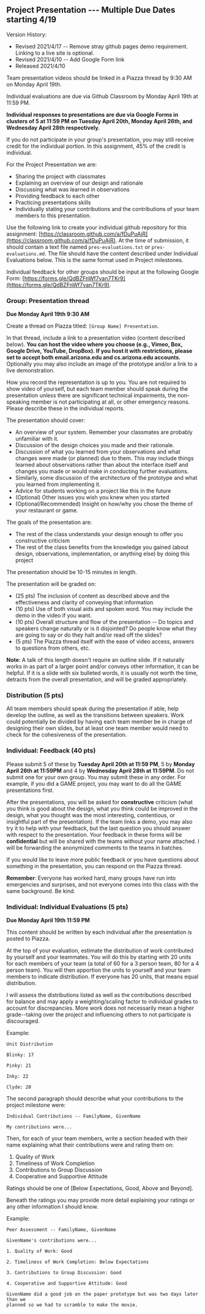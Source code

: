 ## Project Presentation --- Multiple Due Dates starting 4/19

Version History: 

- Revised 2021/4/17 -- Remove stray github pages demo requirement. Linking to a live site is optional.
- Revised 2021/4/10 -- Add Google Form link
- Released 2021/4/10

Team presentation videos should be linked in a Piazza thread by 9:30 AM on
Monday April 19th.

Individual evaluations are due via Github Classroom by Monday April 19th at
11:59 PM.

**Individual responses to presentations are due via Google Forms in clusters
of 5 at 11:59 PM on Tuesday April 20th, Monday April 26th, and Wednesday April
28th respectively.**

If you do not participate in your group's presentation, you may still receive
credit for the individual portion. In this assignment, 45% of the credit is
individual.

For the Project Presentation we are:

- Sharing the project with classmates
- Explaining an overview of our design and rationale
- Discussing what was learned in observations
- Providing feedback to each other
- Practicing presentations skills 
- Individually stating your contributions and the contributions of your team
  members to this presentation.

Use the following link to create your individual github repository for this
assignment:
[https://classroom.github.com/a/fDuPuAjR](https://classroom.github.com/a/fDuPuAjR).
At the time of submission, it should contain a text file named
`pres-evaluations.txt` or `pres-evaluations.md`. The file should have the
content described under Individual Evaluations below. This is the same format
used in Project milestones.

Individual feedback for other groups should be input at the following Google
Form: [https://forms.gle/QdBZFnWf7van7TKr9](https://forms.gle/QdBZFnWf7van7TKr9).


### Group: Presentation thread

**Due Monday April 19th 9:30 AM**

Create a thread on Piazza titled: `[Group Name] Presentation`.

In that thread, include a link to a presentation video (content described
below). **You can host the video where you
choose (e.g., Vimeo, Box, Google Drive, YouTube, DropBox). If you host it with
restrictions, please set to accept both email.arizona.edu and cs.arizona.edu
accounts.** Optionally you may also include an image of the prototype and/or a link to a live demonstration.

How you record the representation is up to you. You are not required to show
video of yourself, but each team member should speak during the presentation
unless there are significant technical impairments, the non-speaking member is
not participating at all, or other emergency reasons.  Please describe these
in the individual reports.

The presentation should cover:

- An overview of your system. Remember your classmates are probably unfamiliar
  with it. 
- Discussion of the design choices you made and their rationale. 
- Discussion of what you learned from your observations and what changes were
  made (or planned) due to them. This may include things learned about observations rather
than about the interface itself and changes you made or would make in
conducting further evaluations.
- Similarly, some discussion of the architecture of the prototype and what you
  learned from implementing it.
- Advice for students working on a project like this in the future
- (Optional) Other issues you wish you knew when you started
- (Optional/Recommended) Insight on how/why you chose the theme of your
  restaurant or game.

The goals of the presentation are:

- The rest of the class understands your design enough to offer you
  constructive criticism
- The rest of the class benefits from the knowledge you gained (about design,
  observations, implementation, or anything else) by doing this project

The presentation should be 10-15 minutes in length. 

The presentation will be graded on:

- (25 pts) The inclusion of content as described above and the effectiveness and
  clarity of conveying that information
- (10 pts) Use of both visual aids and spoken word. You may include the demo
  in the video if you want.
- (10 pts) Overall structure and flow of the presentation -- Do topics and speakers
  change naturally or is it disjointed? Do people know what they are going to
say or do they halt and/or read off the slides?
- (5 pts) The Piazza thread itself with the ease of video access,
  answers to questions from others, etc.


**Note**: A talk of this length doesn't require an outline slide. If it
naturally works in as part of a larger point and/or conveys other information,
it can be helpful. If it is a slide with six bulleted words, it is usually not
worth the time, detracts from the overall presentation, and will be graded
appropriately.

### Distribution (5 pts)

All team members should speak during the presentation if able, help develop the
outline, as well as the transitions between speakers. Work could potentially
be divided by having each team member be in charge of designing their own
slides, but at least one team member would need to check for the cohesiveness
of the presentation.


### Individual: Feedback (40 pts)

Please submit 5 of these by **Tuesday April 20th at 11:59 PM**, 5 by **Monday
April 26th at 11:59PM** and 4 by **Wednesday April 28th at 11:59PM**. Do not
submit one for your own group. You may submit these in any order. For example, if 
you did a GAME project, you may want to do all the GAME presentations first.

After the presentations, you will be asked for **constructive** criticism
(what you think is good about the design, what you think could be improved in
the design, what you thought was the most interesting, contentious, or
insightful part of the presentation). If the team links a demo, you may also
try it to help with your feedback, but the last question you should answer
with respect to the presentation. Your feedback in these forms will be
**confidential** but will be shared with the teams without your name attached.
I will be forwarding the anonymized comments to the teams in batches.

If you would like to leave more public feedback or you have questions about
something in the presentation, you can respond on the Piazza thread.

**Remember**: Everyone has worked hard, many groups have run into emergencies
and surprises, and not everyone comes into this class with the
same background. Be kind.

 
### Individual: Individual Evaluations (5 pts) 

**Due Monday April 19th 11:59 PM**

This content should be written by each individual after the presentation is
posted to Piazza. 

At the top of your evaluation, estimate the distribution of work contributed
by yourself and your teammates. You will do this by starting with 20 units for
each members of your team (a total of 60 for a 3 person team, 80 for a 4
person team). You will then apportion the units to yourself and your team
members to indicate distribution. If everyone has 20 units, that means equal
distribution.

I will assess the distributions listed as well as the contributions described
for balance and may apply a weighting/scaling factor to individual grades to
account for discrepancies. More work does not necessarily mean a higher
grade--taking over the project and influencing others to not participate is
discouraged.


Example:
```
Unit Distribution

Blinky: 17

Pinky: 21

Inky: 22

Clyde: 20

```

The second paragraph should describe what your contributions to the project
milestone were:

```
Individual Contributions -- FamilyName, GivenName

My contributions were...
```

Then, for each of your team members, write a section headed with their name
explaining what their contributions were and rating them on:

1. Quality of Work
2. Timeliness of Work Completion
3. Contributions to Group Discussion
4. Cooperative and Supportive Attitude

Ratings should be one of [Below Expectations, Good, Above and Beyond]. 

Beneath the ratings you may provide more detail explaining your ratings or any
other information I should know.


Example:
```
Peer Assessment -- FamilyName, GivenName

GivenName's contributions were... 

1. Quality of Work: Good

2. Timeliness of Work Completion: Below Expectations

3. Contributions to Group Discussion: Good

4. Cooperative and Supportive Attitude: Good

GivenName did a good job on the paper prototype but was two days later than we
planned so we had to scramble to make the movie.
```

